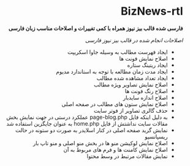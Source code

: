 <div dir="rtl" align="right">

# BizNews-rtl
**فارسی شده قالب بیز نیوز همراه با کمی تغییرات و اصلاحات مناسب زبان فارسی** 

*اصلاحات انجام شده در قالب بیز نیوز فارسی*
 - ایجاد فهرست مطالب به وسیله جاوا اسکریپت 
 - اصلاح نمایش فونت ها
 - ایجاد ریتینگ ستاره 
 - ایجاد مدت زمان مطالعه با توجه به استاندارد مدیوم
 - ایجاد تعداد مشاهده شده مطالب
 - اصلاح نمایش تصاویر ویژه مطالب
 - اصلاح رنگ فونت ها 
 - اصلاح اندازه سایدبار
 - اصلاح نمایش ستون های مطالب در صفحه اصلی
 - حذف گالری تصاویر از فوتر سایت
 - به دلیل اینکه فایل  page-blog.php عملکرد درستی در جهت نمایش بخش مقالات سایت نداشتش از فایل home.php به عنوان جایگزین استفاده شد
 - نمایش گرید صفحه اصلی در کنار اسلایدر به صورت دو ستونه در حالت ریسپانسیو
 - اصلاح نمایش لوکیشن منو ها در بخش منو اصلی و منو تاپ بار
 - اصلاح نمایش کامنت ها و فرم های مربوط به آن
 - نمایش مقالات مرتبط در وسط محتوا
 </div>